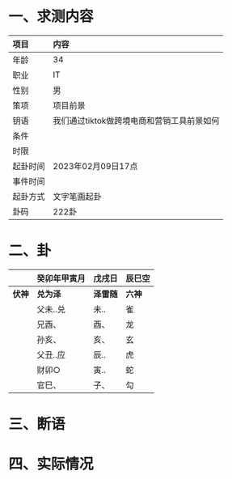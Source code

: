 # 一、求测内容
|项目|内容|
|:-|:-|
|年龄|34|
|职业|IT|
|性别|男|
|策项|项目前景|
|钥语|我们通过tiktok做跨境电商和营销工具前景如何|
|条件||
|时限||
|起卦时间|2023年02月09日17点|
|事件时间||
|起卦方式|文字笔画起卦|
|卦码|222卦|

# 二、卦
||癸卯年甲寅月|戊戌日|辰巳空|
|:-|:-|:-|:-|
|**伏神**|**兑为泽**|**泽雷随**|**六神**|
||父未..兑|未..|雀|
||兄酉、|酉、|龙|
||孙亥、|亥、|玄|
||父丑..应|辰..|虎|
||财卯○|寅..|蛇|
||官巳、|子、|勾|


# 三、断语

# 四、实际情况